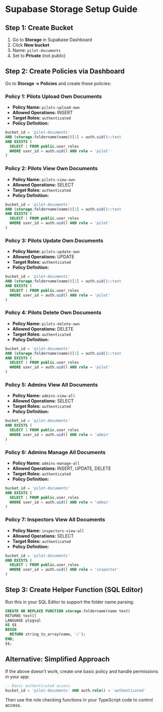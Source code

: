 # Supabase Storage Setup Guide

## Step 1: Create Bucket
1. Go to **Storage** in Supabase Dashboard
2. Click **New bucket**
3. Name: `pilot-documents`
4. Set to **Private** (not public)

## Step 2: Create Policies via Dashboard

Go to **Storage → Policies** and create these policies:

### Policy 1: Pilots Upload Own Documents
- **Policy Name:** `pilots-upload-own`
- **Allowed Operations:** INSERT
- **Target Roles:** `authenticated`
- **Policy Definition:**
```sql
bucket_id = 'pilot-documents' 
AND (storage.foldername(name))[1] = auth.uid()::text
AND EXISTS (
  SELECT 1 FROM public.user_roles 
  WHERE user_id = auth.uid() AND role = 'pilot'
)
```

### Policy 2: Pilots View Own Documents  
- **Policy Name:** `pilots-view-own`
- **Allowed Operations:** SELECT
- **Target Roles:** `authenticated`
- **Policy Definition:**
```sql
bucket_id = 'pilot-documents' 
AND (storage.foldername(name))[1] = auth.uid()::text
AND EXISTS (
  SELECT 1 FROM public.user_roles 
  WHERE user_id = auth.uid() AND role = 'pilot'
)
```

### Policy 3: Pilots Update Own Documents
- **Policy Name:** `pilots-update-own` 
- **Allowed Operations:** UPDATE
- **Target Roles:** `authenticated`
- **Policy Definition:**
```sql
bucket_id = 'pilot-documents' 
AND (storage.foldername(name))[1] = auth.uid()::text
AND EXISTS (
  SELECT 1 FROM public.user_roles 
  WHERE user_id = auth.uid() AND role = 'pilot'
)
```

### Policy 4: Pilots Delete Own Documents
- **Policy Name:** `pilots-delete-own`
- **Allowed Operations:** DELETE  
- **Target Roles:** `authenticated`
- **Policy Definition:**
```sql
bucket_id = 'pilot-documents' 
AND (storage.foldername(name))[1] = auth.uid()::text
AND EXISTS (
  SELECT 1 FROM public.user_roles 
  WHERE user_id = auth.uid() AND role = 'pilot'
)
```

### Policy 5: Admins View All Documents
- **Policy Name:** `admins-view-all`
- **Allowed Operations:** SELECT
- **Target Roles:** `authenticated` 
- **Policy Definition:**
```sql
bucket_id = 'pilot-documents'
AND EXISTS (
  SELECT 1 FROM public.user_roles 
  WHERE user_id = auth.uid() AND role = 'admin'
)
```

### Policy 6: Admins Manage All Documents
- **Policy Name:** `admins-manage-all`
- **Allowed Operations:** INSERT, UPDATE, DELETE
- **Target Roles:** `authenticated`
- **Policy Definition:**
```sql
bucket_id = 'pilot-documents'
AND EXISTS (
  SELECT 1 FROM public.user_roles 
  WHERE user_id = auth.uid() AND role = 'admin'  
)
```

### Policy 7: Inspectors View All Documents
- **Policy Name:** `inspectors-view-all`
- **Allowed Operations:** SELECT
- **Target Roles:** `authenticated`
- **Policy Definition:**
```sql
bucket_id = 'pilot-documents'
AND EXISTS (
  SELECT 1 FROM public.user_roles 
  WHERE user_id = auth.uid() AND role = 'inspector'
)
```

## Step 3: Create Helper Function (SQL Editor)

Run this in your SQL Editor to support the folder name parsing:

```sql
CREATE OR REPLACE FUNCTION storage.foldername(name text)
RETURNS text[] 
LANGUAGE plpgsql
AS $$
BEGIN
  RETURN string_to_array(name, '/');
END;
$$;
```

## Alternative: Simplified Approach

If the above doesn't work, create one basic policy and handle permissions in your app:

```sql
-- Basic authenticated access
bucket_id = 'pilot-documents' AND auth.role() = 'authenticated'
```

Then use the role checking functions in your TypeScript code to control access.